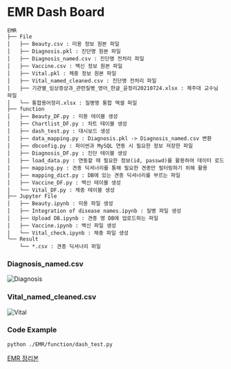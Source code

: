 # EMR Dash Board
```
EMR
├── File
│   ├── Beauty.csv : 미용 정보 원본 파일
│   ├── Diagnosis.pkl : 진단명 원본 파일
│   ├── Diagnosis_named.csv : 진단명 전처리 파일
│   ├── Vaccine.csv : 백신 정보 원본 파일
│   ├── Vital.pkl : 체중 정보 원본 파일
│   ├── Vital_named_cleaned.csv : 진단명 전처리 파일
│   ├── 기관별_임상증상과_관련질병_영어_한글_윤정리20210724.xlsx : 제주대 교수님 파일
│   └── 통합용어정리.xlsx : 질병명 통합 엑셀 파일
├── function
│   ├── Beauty_DF.py : 미용 테이블 생성
│   ├── Chartlist_DF.py : 차트 테이블 생성
│   ├── dash_test.py : 대시보드 생성
│   ├── data_mapping.py : Diagnosis.pkl -> Diagnosis_named.csv 변환
│   ├── dbconfig.py : 파이썬과 MySQL 연동 시 필요한 정보 저장한 파일
│   ├── Diagnosis_DF.py : 진단 테이블 생성
│   ├── load_data.py : 연동할 때 필요한 정보(id, passwd)를 활용하여 데이터 로드
│   ├── mapping.py : 견종 딕셔너리를 통해 필요한 견종만 필터링하기 위해 활용
│   ├── mapping_dict.py : DB에 있는 견종 딕셔너리를 부르는 파일
│   ├── Vaccine_DF.py : 백신 테이블 생성
│   └── Vital_DF.py : 체중 테이블 생성
├── Jupyter File
│   ├── Beauty.ipynb : 미용 파일 생성
│   ├── Integration of disease names.ipynb : 질병 파일 생성 
│   ├── Upload DB.ipynb : 견종 명 DB에 업로드하는 파일
│   ├── Vaccine.ipynb : 백신 파일 생성
│   └── Vital_check.ipynb : 체중 파일 생성
└── Result
    └── *.csv : 견종 딕셔너리 파일

```



### Diagnosis_named.csv
![Diagnosis](https://user-images.githubusercontent.com/52459996/131270579-f87050a5-75bc-4478-aaed-fe9086aace63.PNG)

### Vital_named_cleaned.csv
![Vital](https://user-images.githubusercontent.com/52459996/131270909-8c684ea3-cfe8-4041-a403-d2408f859321.PNG)

### Code Example
```
python ./EMR/function/dash_test.py
```


[EMR 정리본](https://fortunate-euphonium-65b.notion.site/EMR-c9ae433a522c48c3929278d8e019dc5a)